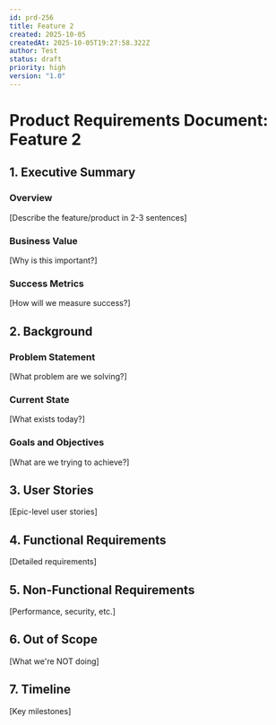 ```yaml
---
id: prd-256
title: Feature 2
created: 2025-10-05
createdAt: 2025-10-05T19:27:58.322Z
author: Test
status: draft
priority: high
version: "1.0"
---
```

# Product Requirements Document: Feature 2

## 1. Executive Summary

### Overview
[Describe the feature/product in 2-3 sentences]

### Business Value
[Why is this important?]

### Success Metrics
[How will we measure success?]

## 2. Background

### Problem Statement
[What problem are we solving?]

### Current State
[What exists today?]

### Goals and Objectives
[What are we trying to achieve?]

## 3. User Stories

[Epic-level user stories]

## 4. Functional Requirements

[Detailed requirements]

## 5. Non-Functional Requirements

[Performance, security, etc.]

## 6. Out of Scope

[What we're NOT doing]

## 7. Timeline

[Key milestones]

